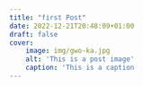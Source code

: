 ```yaml
---
title: "first Post"
date: 2022-12-21T20:48:09+01:00
draft: false
cover:
    image: img/gwo-ka.jpg
    alt: 'This is a post image'
    caption: 'This is a caption
---
```


